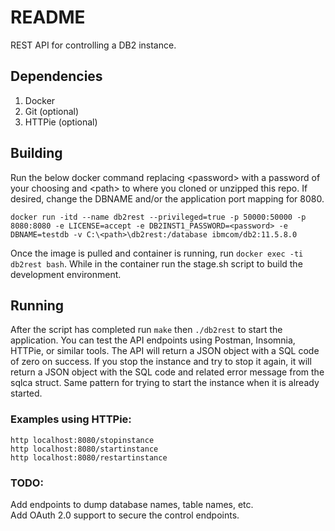 # README

REST API for controlling a DB2 instance. 

## Dependencies

1. Docker
2. Git (optional)
3. HTTPie (optional)

## Building

Run the below docker command replacing \<password> with a password of your choosing and \<path> to where you cloned or unzipped this repo.  If desired, change the DBNAME and/or the application port mapping for 8080.

```docker run -itd --name db2rest --privileged=true -p 50000:50000 -p 8080:8080 -e LICENSE=accept -e DB2INST1_PASSWORD=<password> -e DBNAME=testdb -v C:\<path>\db2rest:/database ibmcom/db2:11.5.8.0```

Once the image is pulled and container is running, run ```docker exec -ti db2rest bash```.  While in the container run the stage.sh script to build the development environment.  

## Running
After the script has completed run ```make``` then ```./db2rest``` to start the application.  You can test the API endpoints using Postman, Insomnia, HTTPie, or similar tools.  The API will return a JSON object with a SQL code of zero on success.   If you stop the instance and try to stop it again, it will return a JSON object with the SQL code and related error message from the sqlca struct.  Same pattern for trying to start the instance when it is already started.

### Examples using HTTPie:
```http localhost:8080/stopinstance``` \
```http localhost:8080/startinstance``` \
```http localhost:8080/restartinstance```

### TODO:
Add endpoints to dump database names, table names, etc. \
Add OAuth 2.0 support to secure the control endpoints.